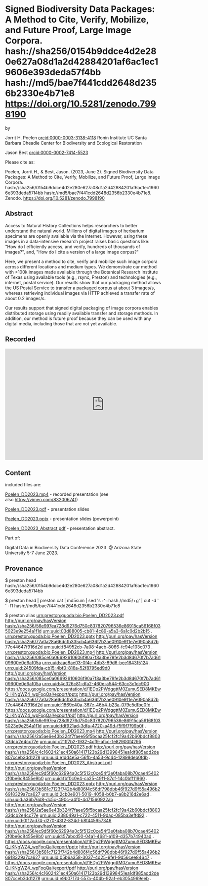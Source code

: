 # Signed Biodiversity Data Packages: A Method to Cite, Verify, Mobilize, and Future Proof, Large Image Corpora. hash://sha256/0154b9ddce4d2e280e627a08d1a2d42884201af6ac1ec19606e393deda57f4bb hash://md5/bae7f441cdd2648d2356b2330e4b71e8 https://doi.org/10.5281/zenodo.7998190

by 

Jorrit H. Poelen [orcid:0000-0003-3138-4118](https://orcid.org/0000-0003-3138-4118)
Ronin Institute
UC Santa Barbara Cheadle Center for Biodiversity and Ecological Restoration

Jason Best [orcid:0000-0002-7414-5523](https://orcid.org/0000-0002-7414-5523)

Please cite as:

Poelen, Jorrit H., & Best, Jason. (2023, June 2). Signed Biodiversity Data Packages: A Method to Cite, Verify, Mobilize, and Future Proof, Large Image Corpora. hash://sha256/0154b9ddce4d2e280e627a08d1a2d42884201af6ac1ec19606e393deda57f4bb hash://md5/bae7f441cdd2648d2356b2330e4b71e8. Zenodo. https://doi.org/10.5281/zenodo.7998190


## Abstract

Access to Natural History Collections helps researchers to better understand the natural world.
Millions of digital images of herbarium specimens are openly available via the Internet.
However, using these images in a data-intensive research project raises basic questions like:
"How do I efficiently access, and verify, hundreds of thousands of images?", and, "How do I cite
a version of a large image corpus?"

Here, we present a method to cite, verify and mobilize such image corpora across different
locations and medium types. We demonstrate our method with >100k images made available
through the Botanical Research Institute of Texas using available tools (e.g., rsync, Preston)
and technologies (e.g., internet, postal service). Our results show that our packaging method
allows the US Postal Service to transfer a packaged corpus at about 3 images/s, whereas
retrieving individual images via HTTP achieved a transfer rate of about 0.2 images/s.

Our results support that signed digital packaging of image corpora enables distributed storage
using readily available transfer and storage methods. In addition, our method is future proof
because they can be used with any digital media, including those that are not yet available.

## Recorded

<iframe src="https://player.vimeo.com/video/832006741?h=b572e446f1" width="640" height="360" frameborder="0" allow="autoplay; fullscreen; picture-in-picture" allowfullscreen></iframe>

## Content
included files are:

[Poelen_DD2023.mp4](./Poelen_DD2023.mp4) - recorded presentation (see also https://vimeo.com/832006741)

[Poelen_DD2023.pdf](./Poelen_DD2023.pdf) - presentation slides

[Poelen_DD2023.pptx](./Poelen_DD2023.pptx) - presentation slides (powerpoint) 

[Poelen_DD2023_Abstract.pdf](./Poelen_DD2023_Abstract.pdf) - presentation abstract. 

Part of:

Digital Data in Biodiversity Data Conference 2023 
@ Arizona State University 5-7 June 2023.


## Provenance

$ preston head
hash://sha256/0154b9ddce4d2e280e627a08d1a2d42884201af6ac1ec19606e393deda57f4bb

$ preston head | preston cat | md5sum | sed 's+^+hash://md5/+g' | cut -d ' ' -f1
hash://md5/bae7f441cdd2648d2356b2330e4b71e8

$ preston alias
<urn:preston:guoda:bio:Poelen_DD2023.pdf> <http://purl.org/pav/hasVersion> <hash://sha256/56e997ea728d9276d750c837820796536e86915ca56168f035023e9e254a1f1d> <urn:uuid:03d88005-cb81-4c89-a5a3-6a1c0d2b2b15> .
<urn:preston:guoda:bio:Poelen_DD2023.pptx> <http://purl.org/pav/hasVersion> <hash://sha256/77a0a28a66dcfb335cb4a636f7b2ae0910e911e7e090a8d2b77c44647f916d2d> <urn:uuid:f84952cb-7a08-4acb-8066-fc94e103c073> .
<urn:preston:guoda:bio:Poelen_DD2023.mp4> <http://purl.org/pav/hasVersion> <hash://sha256/085ce0a06692610606f90a7f8a3be79fe2b3d8d670f7b7ad6109600e0e6af05a> <urn:uuid:aac8ae03-0f4c-4db3-89d6-bee1843f5124> .
<urn:uuid:24509fda-cb15-4bf0-816a-52f8795ed9d0> <http://purl.org/pav/hasVersion> <hash://sha256/085ce0a06692610606f90a7f8a3be79fe2b3d8d670f7b7ad6109600e0e6af05a> <urn:uuid:4c326c81-dfa2-460e-a544-63cc3c1dc900> .
<https://docs.google.com/presentation/d/1EDp2PWdggttM0ZumuSED8MKEwQ_iKNgWZ4_wpFoqQaI/export/pptx> <http://purl.org/pav/hasVersion> <hash://sha256/77a0a28a66dcfb335cb4a636f7b2ae0910e911e7e090a8d2b77c44647f916d2d> <urn:uuid:1869c40a-367e-46b4-b23a-079c5dfbe0fd> .
<https://docs.google.com/presentation/d/1EDp2PWdggttM0ZumuSED8MKEwQ_iKNgWZ4_wpFoqQaI/export/pdf> <http://purl.org/pav/hasVersion> <hash://sha256/56e997ea728d9276d750c837820796536e86915ca56168f035023e9e254a1f1d> <urn:uuid:fdf921ad-3dfa-4720-a49d-f5f9f7f99b0f> .
<urn:preston:guoda:bio:Poelen_DD2023.mp4> <http://purl.org/pav/hasVersion> <hash://sha256/2a5ae6e43b324f7faee95f5bcaa25fcf2fc19a42b60bdcf880333dcb2e4cc77e> <urn:uuid:c21ff7b2-1932-4cf9-afcc-1e82900f4295> .
<urn:preston:guoda:bio:Poelen_DD2023.pdf> <http://purl.org/pav/hasVersion> <hash://sha256/c4c1602421ec450a61417123b29d13998451ea1df885add2de807cceb3dd1278> <urn:uuid:e1dd4e5a-56fb-4a53-9c44-12898deb0fdb> .
<urn:preston:guoda:bio:Poelen_DD2023_Abstract.pdf> <http://purl.org/pav/hasVersion> <hash://sha256/ec9d5f60c62994a0c5f512c0ce54f3e0faba08b70cae454022f0be6c8455e9b0> <urn:uuid:fbf0c0e4-ca25-49f1-87cf-14c0bff11960> .
<urn:preston:guoda:bio:Poelen_DD2023.pptx> <http://purl.org/pav/hasVersion> <hash://sha256/3b581c7123f742b4d806f4c56df798dbb46f927d9f55a496b26918329a7ca627> <urn:uuid:2cb0e901-5019-4058-b0b7-a8b216d2e6ad> .
<urn:uuid:a36b76d8-dc5c-490c-a4f0-4d71560922ab> <http://purl.org/pav/hasVersion> <hash://sha256/2a5ae6e43b324f7faee95f5bcaa25fcf2fc19a42b60bdcf880333dcb2e4cc77e> <urn:uuid:238049a1-c722-4511-9dac-085ba3effd92> .
<urn:uuid:0f12ad74-d270-43f2-824d-b8f445657346> <http://purl.org/pav/hasVersion> <hash://sha256/ec9d5f60c62994a0c5f512c0ce54f3e0faba08b70cae454022f0be6c8455e9b0> <urn:uuid:57abcd50-04a1-4681-a109-d357b74940ad> .
<https://docs.google.com/presentation/d/1EDp2PWdggttM0ZumuSED8MKEwQ_iKNgWZ4_wpFoqQaI/export/pptx> <http://purl.org/pav/hasVersion> <hash://sha256/3b581c7123f742b4d806f4c56df798dbb46f927d9f55a496b26918329a7ca627> <urn:uuid:05b6a358-3037-4d25-9fe1-9d56cee84647> .
<https://docs.google.com/presentation/d/1EDp2PWdggttM0ZumuSED8MKEwQ_iKNgWZ4_wpFoqQaI/export/pdf> <http://purl.org/pav/hasVersion> <hash://sha256/c4c1602421ec450a61417123b29d13998451ea1df885add2de807cceb3dd1278> <urn:uuid:e9b0717d-557a-404b-92af-eb3054969eeb> .


